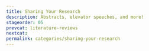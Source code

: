 ```yaml
---
title: Sharing Your Research
description: Abstracts, elevator speeches, and more!
stageorder: 05
prevcat: literature-reviews
nextcat:  
permalink: categories/sharing-your-research
---
```

